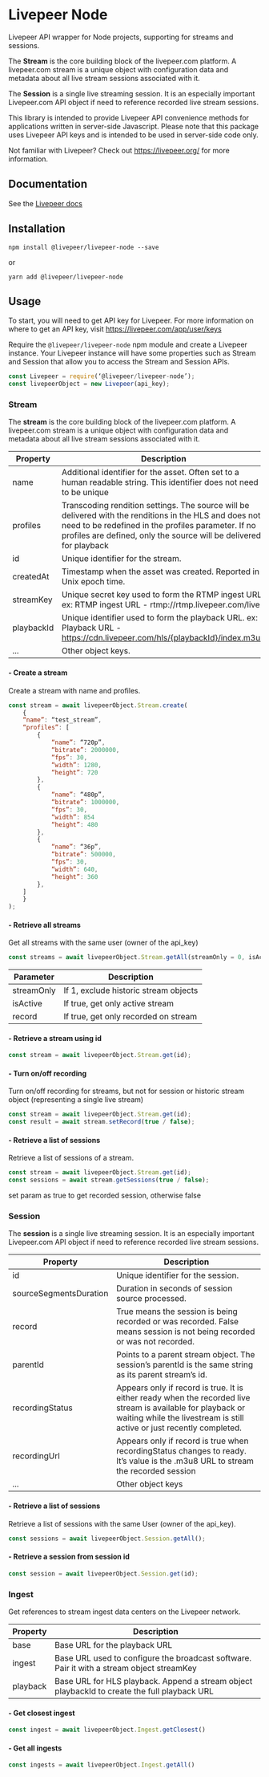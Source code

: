 # Livepeer Node

Livepeer API wrapper for Node projects, supporting for streams and sessions.

The **Stream** is the core building block of the livepeer.com platform. A livepeer.com stream is a unique object with configuration data and metadata about all live stream sessions associated with it.

The **Session** is a single live streaming session. It is an especially important Livepeer.com API object if need to reference recorded live stream sessions.

This library is intended to provide Livepeer API convenience methods for applications written in server-side Javascript.
Please note that this package uses Livepeer API keys and is intended to be used in server-side code only.

Not familiar with Livepeer? Check out https://livepeer.org/ for more information.

## Documentation

See the [Livepeer docs](https://livepeer.org/docs)

## Installation

```
npm install @livepeer/livepeer-node --save
```

or

```
yarn add @livepeer/livepeer-node
```

## Usage

To start, you will need to get API key for Livepeer. For more information on where to get an API key, visit https://livepeer.com/app/user/keys 


Require the `@livepeer/livepeer-node` npm module and create a Livepeer instance. Your Livepeer instance will have some properties such as Stream and Session that allow you to access the Stream and Session APIs.

```javascript
const Livepeer = require(‘@livepeer/livepeer-node’);
const livepeerObject = new Livepeer(api_key);
```

### Stream

The **stream** is the core building block of the livepeer.com platform. A livepeer.com stream is a unique object with configuration data and metadata about all live stream sessions associated with it.

| Property  | Description |
| ------------- | ------------- |
| name  | Additional identifier for the asset. Often set to a human readable string. This identifier does not need to be unique  |
| profiles  | Transcoding rendition settings. The source will be delivered with the renditions in the HLS and does not need to be redefined in the profiles parameter. If no profiles are defined, only the source will be delivered for playback  |
| id  | Unique identifier for the stream.   |
| createdAt  | Timestamp when the asset was created. Reported in Unix epoch time.   |
| streamKey  | Unique secret key used to form the RTMP ingest URL. ex: RTMP ingest URL - rtmp://rtmp.livepeer.com/live  |
| playbackId  | Unique identifier used to form the playback URL. ex: Playback URL - https://cdn.livepeer.com/hls/{playbackId}/index.m3u8   |
| ...  | Other object keys.  |

#### - Create a stream

Create a stream with name and profiles.

```javascript
const stream = await livepeerObject.Stream.create(
    {
    “name”: “test_stream”, 
    “profiles”: [
        {
            “name”: “720p”,
            “bitrate”: 2000000,
            “fps”: 30,
            “width”: 1280,
            “height”: 720
        },
        {
            “name”: “480p”,
            “bitrate”: 1000000,
            “fps”: 30,
            “width”: 854
            “height”: 480
        },
        {
            “name”: “36p”,
            “bitrate”: 500000,
            “fps”: 30,
            “width”: 640,
            “height”: 360
        },
    ]
    }
);
```

#### - Retrieve all streams

Get all streams with the same user (owner of the api_key)

```javascript
const streams = await livepeerObject.Stream.getAll(streamOnly = 0, isActive = false, record = false);
```
| Parameter  | Description |
| ------------- | ------------- |
| streamOnly | If 1, exclude historic stream objects |
| isActive | If true, get only active stream |
| record | If true, get only recorded on stream |

#### - Retrieve a stream using id

```javascript
const stream = await livepeerObject.Stream.get(id);
```

#### - Turn on/off recording

Turn on/off recording for streams, but not for session or historic stream object (representing a single live stream)

```javascript
const stream = await livepeerObject.Stream.get(id);
const result = await stream.setRecord(true / false);
```

#### - Retrieve a list of sessions

Retrieve a list of sessions of a stream.

```javascript
const stream = await livepeerObject.Stream.get(id);
const sessions = await stream.getSessions(true / false);
```

set param as true to get recorded session, otherwise false

### Session

The **session** is a single live streaming session. It is an especially important Livepeer.com API object if need to reference recorded live stream sessions.

| Property  | Description |
| ------------- | ------------- |
| id | Unique identifier for the session. |
| sourceSegmentsDuration | Duration in seconds of session source processed. |
| record | True means the session is being recorded or was recorded. False means session is not being recorded or was not recorded. |
| parentId | Points to a parent stream object. The session’s parentId is the same string as its parent stream’s id. |
| recordingStatus | Appears only if record is true. It is either ready when the recorded live stream is available for playback or waiting while the livestream is still active or just recently completed. |
| recordingUrl | Appears only if record is true when recordingStatus changes to ready. It’s value is the .m3u8 URL to stream the recorded session |
| ... | Other object keys |

#### - Retrieve a list of sessions

Retrieve a list of sessions with the same User (owner of the api_key).

```javascript
const sessions = await livepeerObject.Session.getAll();
```

#### - Retrieve a session from session id

```javascript
const session = await livepeerObject.Session.get(id);
```

### Ingest

Get references to stream ingest data centers on the Livepeer network.

| Property  | Description |
| ------------- | ------------- |
| base | Base URL for the playback URL |
| ingest | Base URL used to configure the broadcast software. Pair it with a stream object streamKey |
| playback | Base URL for HLS playback. Append a stream object playbackId to create the full playback URL |

#### - Get closest ingest

```javascript
const ingest = await livepeerObject.Ingest.getClosest()
```

#### - Get all ingests

```javascript
const ingests = await livepeerObject.Ingest.getAll()
```
